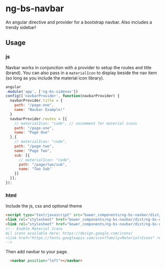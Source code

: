 # ng-bs-navbar

An angular directive and provider for a bootstrap navbar. Also includes a trendy sidebar!


## Usage

### js
Navbar works in conjunction with a provider to setup the routes and title (brand). You can also pass in a `materialIcon` to display beside the nav item (so long as you include the material icon library).

```javascript
angular
.module('app', ['ng-bs-sidenav'])
config(['navbarProvider', function(navbarProvider) {
  navbarProvider.title = {
    path: "/page-one",
    name: "Navbar Example!"
  }
  navbarProvider.routes = [{
    // materialIcon: "code", // uncomment for material icons
    path: "/page-one",
    name: "Page One"
  },{
    // materialIcon: "code",
    path: "/page-two",
    name: "Page Two",
    sub: [{
      // materialIcon: "code",
      path: "/page/two/sub",
      name: "Two Sub"
    }]
  }];
});
```

### html
Include the js, css and optional theme

```html
<script type="text/javascript" src="bower_components/ng-bs-navbar/dist/ng-bs-navbar.js"></script>
<link rel="stylesheet" href="bower_components/ng-bs-navbar/dist/ng-bs-navbar.css" type="text/css" />
<link rel="stylesheet" href="bower_components/ng-bs-navbar/dist/ng-bs-navbar-theme-dark.css" type="text/css" />
<!-- Enable Material Icons
ALl icons available here: https://design.google.com/icons/
<link href="https://fonts.googleapis.com/icon?family=Material+Icons" rel="stylesheet">
-->
```

Then add navbar to your page.
```html
  <navbar position="left"></navbar>
```
